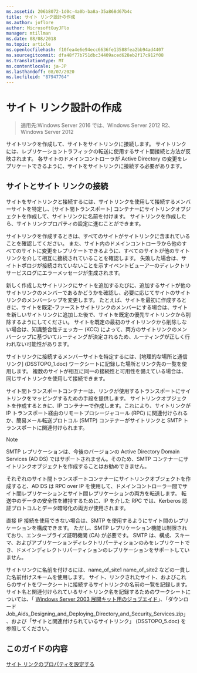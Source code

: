 ```yaml
---
ms.assetid: 206b8072-1d0c-4a0b-ba8a-35a868d67b4c
title: サイト リンク設計の作成
ms.author: joflore
author: MicrosoftGuyJFlo
manager: mtillman
ms.date: 08/08/2018
ms.topic: article
ms.openlocfilehash: f10fea4e6e94ecc6636fe13588fea2bb94ad4407
ms.sourcegitcommit: dfa48f77b751dbc34409aced628eb2f17c912f08
ms.translationtype: MT
ms.contentlocale: ja-JP
ms.lasthandoff: 08/07/2020
ms.locfileid: "87947764"
---
```

# <a name="creating-a-site-link-design"></a>サイト リンク設計の作成

> 適用先:Windows Server 2016 では、Windows Server 2012 R2、Windows Server 2012

サイトリンクを作成して、サイトをサイトリンクに接続します。 サイトリンクには、レプリケーショントラフィックの転送に使用するサイト間接続と方法が反映されます。 各サイトのドメインコントローラが Active Directory の変更をレプリケートできるように、サイトをサイトリンクに接続する必要があります。

## <a name="connecting-sites-with-site-links"></a>サイトとサイト リンクの接続

サイトをサイトリンクと接続するには、サイトリンクを使用して接続するメンバーサイトを特定し、[サイト間トランスポート] コンテナーにサイトリンクオブジェクトを作成して、サイトリンクに名前を付けます。 サイトリンクを作成したら、サイトリンクプロパティの設定に進むことができます。

サイトリンクを作成するときは、すべてのサイトがサイトリンクに含まれていることを確認してください。 また、サイト内のドメインコントローラから他のすべてのサイトに変更をレプリケートできるように、すべてのサイトが他のサイトリンクを介して相互に接続されていることを確認します。 失敗した場合は、サイトトポロジが接続されていないことを示すイベントビューアーのディレクトリサービスログにエラーメッセージが生成されます。

新しく作成したサイトリンクにサイトを追加するたびに、追加するサイトが他のサイトリンクのメンバーであるかどうかを確認し、必要に応じてサイトのサイトリンクのメンバーシップを変更します。 たとえば、サイトを最初に作成するときに、サイトを既定-ファーストサイトリンクのメンバーにする場合は、サイトを新しいサイトリンクに追加した後で、サイトを既定の優先サイトリンクから削除するようにしてください。 サイトを既定の最初のサイトリンクから削除しない場合は、知識整合性チェッカー (KCC) によって、両方のサイトリンクのメンバーシップに基づいてルーティングが決定されるため、ルーティングが正しく行われない可能性があります。

サイトリンクに接続するメンバーサイトを特定するには、[地理的な場所と通信リンク] (DSSTOPO_1.doc) ワークシートに記録した場所とリンク先の一覧を使用します。 複数のサイトが相互に同一の接続性と可用性を備えている場合は、同じサイトリンクを使用して接続できます。

サイト間トランスポートコンテナーは、リンクが使用するトランスポートにサイトリンクをマッピングするための手段を提供します。 サイトリンクオブジェクトを作成するときに、IP コンテナーで作成します。これにより、サイトリンクが IP トランスポート経由のリモートプロシージャコール (RPC) に関連付けられるか、簡易メール転送プロトコル (SMTP) コンテナーがサイトリンクと SMTP トランスポートに関連付けられます。

> [!NOTE]
> SMTP レプリケーションは、今後のバージョンの Active Directory Domain Services (AD DS) ではサポートされません。そのため、SMTP コンテナーにサイトリンクオブジェクトを作成することはお勧めできません。

それぞれのサイト間トランスポートコンテナーにサイトリンクオブジェクトを作成すると、AD DS は RPC over IP を使用して、ドメインコントローラー間でサイト間レプリケーションとサイト間レプリケーションの両方を転送します。 転送中のデータの安全性を維持するために、IP を介した RPC では、Kerberos 認証プロトコルとデータ暗号化の両方が使用されます。

直接 IP 接続を使用できない場合は、SMTP を使用するようにサイト間のレプリケーションを構成できます。 ただし、SMTP レプリケーション機能は制限されており、エンタープライズ証明機関 (CA) が必要です。 SMTP は、構成、スキーマ、およびアプリケーションディレクトリパーティションのみをレプリケートでき、ドメインディレクトリパーティションのレプリケーションをサポートしていません。

サイトリンクに名前を付けるには、name_of_site1 name_of_site2 などの一貫した名前付けスキームを使用します。 サイト、リンクされたサイト、およびこれらのサイトをワークシートに接続するサイトリンクの名前の一覧を記録します。 サイト名と関連付けられているサイトリンク名を記録するためのワークシートについては、「 [Windows Server 2003 展開キット用のジョブエイド](https://microsoft.com/download/details.aspx?id=9608)」、「ダウンロード Job_Aids_Designing_and_Deploying_Directory_and_Security_Services.zip」、および「サイトと関連付けられているサイトリンク」 (DSSTOPO_5.doc) を参照してください。

## <a name="in-this-guide"></a>このガイドの内容

[サイト リンクのプロパティを設定する](Setting-Site-Link-Properties.md)
